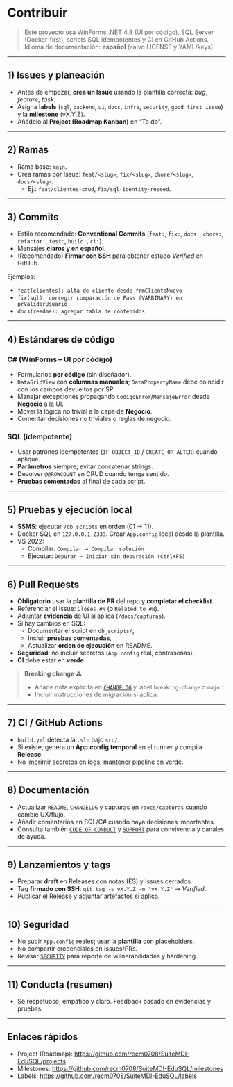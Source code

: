 # Contribuir

> Este proyecto usa WinForms .NET 4.8 (UI por código), SQL Server (Docker-first), scripts SQL idempotentes y CI en GitHub Actions.  
> Idioma de documentación: **español** (salvo LICENSE y YAML/keys).

---

## 1) Issues y planeación

- Antes de empezar, **crea un Issue** usando la plantilla correcta: _bug_, _feature_, _task_.
- Asigna **labels** (`sql`, `backend`, `ui`, `docs`, `infra`, `security`, `good first issue`) y la **milestone** (vX.Y.Z).
- Añádelo al **Project (Roadmap Kanban)** en “To do”.

---

## 2) Ramas

- Rama base: `main`.
- Crea ramas por Issue: `feat/<slug>`, `fix/<slug>`, `chore/<slug>`, `docs/<slug>`.
  - Ej.: `feat/clientes-crud`, `fix/sql-identity-reseed`.

---

## 3) Commits

- Estilo recomendado: **Conventional Commits** (`feat:`, `fix:`, `docs:`, `chore:`, `refactor:`, `test:`, `build:`, `ci:`).
- Mensajes **claros y en español**.
- (Recomendado) **Firmar con SSH** para obtener estado *Verified* en GitHub.

Ejemplos:
- `feat(clientes): alta de cliente desde frmClienteNuevo`
- `fix(sql): corregir comparación de Pass (VARBINARY) en prValidarUsuario`
- `docs(readme): agregar tabla de contenidos`

---

## 4) Estándares de código

### C# (WinForms – UI por código)
- Formularios **por código** (sin diseñador).
- `DataGridView` con **columnas manuales**; `DataPropertyName` debe coincidir con los campos devueltos por SP.
- Manejar excepciones propagando `CodigoError`/`MensajeError` desde **Negocio** a la UI.
- Mover la lógica no trivial a la capa de **Negocio**.
- Comentar decisiones no triviales o reglas de negocio.

### SQL (idempotente)
- Usar patrones idempotentes (`IF OBJECT_ID` / `CREATE OR ALTER`) cuando aplique.
- **Parámetros** siempre; evitar concatenar strings.
- Devolver `@@ROWCOUNT` en CRUD cuando tenga sentido.
- **Pruebas comentadas** al final de cada script.

---

## 5) Pruebas y ejecución local

- **SSMS**: ejecutar `/db_scripts` en orden (01 → 11).
- Docker SQL en `127.0.0.1,2333`. Crear `App.config` local desde la plantilla.
- VS 2022:
  - Compilar: `Compilar → Compilar solución`
  - Ejecutar: `Depurar → Iniciar sin depuración (Ctrl+F5)`

---

## 6) Pull Requests

- **Obligatorio** usar la **plantilla de PR** del repo y **completar el checklist**.
- Referenciar el Issue: `Closes #N` (o `Related to #N`).
- Adjuntar **evidencia** de UI si aplica (`/docs/capturas`).
- Si hay cambios en SQL:
  - Documentar el script en `db_scripts/`,
  - Incluir **pruebas comentadas**,
  - Actualizar **orden de ejecución** en README.
- **Seguridad**: no incluir secretos (`App.config` real, contraseñas).
- **CI** debe estar en **verde**.

> **Breaking change ⚠️**  
> - Añade nota explícita en [`CHANGELOG`](./CHANGELOG.md) y label `breaking-change` o `major`.  
> - Incluir instrucciones de migración si aplica.

---

## 7) CI / GitHub Actions

- `build.yml` detecta la `.sln` bajo `src/`.
- Si existe, genera un **App.config temporal** en el runner y compila **Release**.
- No imprimir secretos en logs; mantener pipeline en verde.

---

## 8) Documentación

- Actualizar `README`, `CHANGELOG` y capturas en `/docs/capturas` cuando cambie UX/flujo.
- Añadir comentarios en SQL/C# cuando haya decisiones importantes.
- Consulta también [`CODE OF CONDUCT`](./CODE_OF_CONDUCT.md)  y [`SUPPORT`](./SUPPORT.md) para convivencia y canales de ayuda.

---

## 9) Lanzamientos y tags

- Preparar **draft** en Releases con notas (ES) y Issues cerrados.
- Tag **firmado con SSH**: `git tag -s vX.Y.Z -m "vX.Y.Z"` → *Verified*.
- Publicar el Release y adjuntar artefactos si aplica.

---

## 10) Seguridad

- No subir `App.config` reales; usar la **plantilla** con placeholders.
- No compartir credenciales en Issues/PRs.
- Revisar [`SECURITY`](./SECURITY.md) para reporte de vulnerabilidades y hardening.

---

## 11) Conducta (resumen)

- Sé respetuoso, empático y claro. Feedback basado en evidencias y pruebas.

---

## Enlaces rápidos
- Project (Roadmap): https://github.com/recm0708/SuiteMDI-EduSQL/projects
- Milestones: https://github.com/recm0708/SuiteMDI-EduSQL/milestones
- Labels: https://github.com/recm0708/SuiteMDI-EduSQL/labels